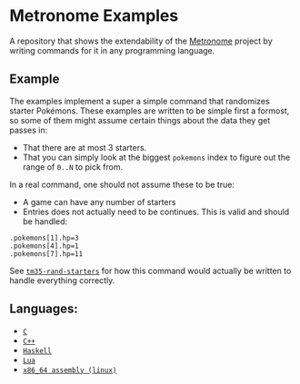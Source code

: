 # Metronome Examples

A repository that shows the extendability of the
[Metronome](https://github.com/TM35-Metronome) project by writing commands for it in any
programming language.

## Example

The examples implement a super a simple command that randomizes starter Pokémons.
These examples are written to be simple first a formost, so some of them might assume certain
things about the data they get passes in:
* That there are at most 3 starters.
* That you can simply look at the biggest `pokemons` index to figure out the range of
  `0..N` to pick from.

In a real command, one should not assume these to be true:
* A game can have any number of starters
* Entries does not actually need to be continues. This is valid and should be handled:
```
.pokemons[1].hp=3
.pokemons[4].hp=1
.pokemons[7].hp=11
```

See [`tm35-rand-starters`](https://github.com/TM35-Metronome/metronome/blob/master/src/randomizers/tm35-rand-starters.zig)
for how this command would actually be written to handle everything correctly.

## Languages:
* [`C`](c/main.c)
* [`C++`](cpp/main.cpp)
* [`Haskell`](haskell/Main.hs)
* [`Lua`](lua/main.lua)
* [`x86_64 assembly (linux)`](x86_64/rand_starters.asm)
